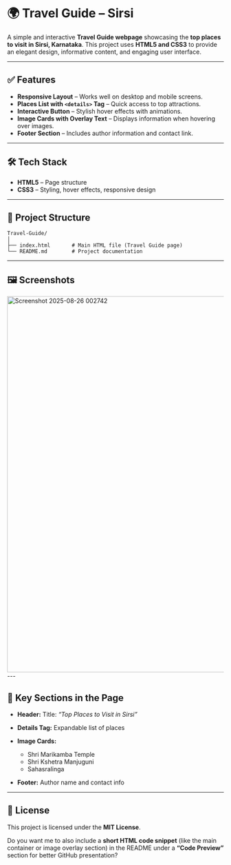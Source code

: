# 🌍 Travel Guide – Sirsi

A simple and interactive **Travel Guide webpage** showcasing the **top places to visit in Sirsi, Karnataka**. This project uses **HTML5 and CSS3** to provide an elegant design, informative content, and engaging user interface.

---

## ✅ Features

* **Responsive Layout** – Works well on desktop and mobile screens.
* **Places List with `<details>` Tag** – Quick access to top attractions.
* **Interactive Button** – Stylish hover effects with animations.
* **Image Cards with Overlay Text** – Displays information when hovering over images.
* **Footer Section** – Includes author information and contact link.

---

## 🛠️ Tech Stack

* **HTML5** – Page structure
* **CSS3** – Styling, hover effects, responsive design

---

## 📂 Project Structure

```
Travel-Guide/
│
├── index.html       # Main HTML file (Travel Guide page)
└── README.md        # Project documentation
```

---
## 🖼️ Screenshots
<img width="1919" height="873" alt="Screenshot 2025-08-26 002742" src="https://github.com/user-attachments/assets/abce4fc7-3c0a-44c4-be2b-64469b1a91bf" />
---

## 📌 Key Sections in the Page

* **Header:**
  Title: *“Top Places to Visit in Sirsi”*
* **Details Tag:**
  Expandable list of places
* **Image Cards:**

  * Shri Marikamba Temple
  * Shri Kshetra Manjuguni
  * Sahasralinga
* **Footer:**
  Author name and contact info
---
## 📜 License
This project is licensed under the **MIT License**.

Do you want me to also include a **short HTML code snippet** (like the main container or image overlay section) in the README under a **“Code Preview”** section for better GitHub presentation?
